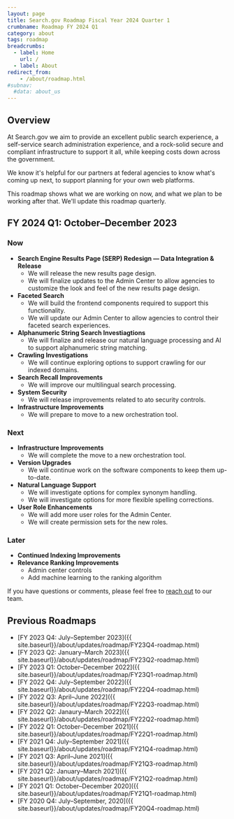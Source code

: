 ```yaml
---
layout: page
title: Search.gov Roadmap Fiscal Year 2024 Quarter 1
crumbname: Roadmap FY 2024 Q1
category: about
tags: roadmap
breadcrumbs:
  - label: Home
    url: /
  - label: About
redirect_from:
    - /about/roadmap.html
#subnav:
  #data: about_us
---
```


## Overview

At Search.gov we aim to provide an excellent public search experience, a self-service search administration experience, and a rock-solid secure and compliant infrastructure to support it all, while keeping costs down across the government.

We know it's helpful for our partners at federal agencies to know what's coming up next, to support planning for your own web platforms. 

This roadmap shows what we are working on now, and what we plan to be working after that. We'll update this roadmap quarterly.


## FY 2024 Q1: October&ndash;December 2023

### Now

* **Search Engine Results Page (SERP) Redesign &mdash; Data Integration & Release**
  * We will release the new results page design.
  * We will finalize updates to the Admin Center to allow agencies to customize the look and feel of the new results page design.
* **Faceted Search**
  * We will build the frontend components required to support this functionality.
  * We will update our Admin Center to allow agencies to control their faceted search experiences.
* **Alphanumeric String Search Investiagtions**
  * We will finalize and release our natural language processing and AI to support alphanumeric string matching.
* **Crawling Investigations**
  * We will continue exploring options to support crawling for our indexed domains.
* **Search Recall Improvements**
  * We will improve our multilingual search processing. 
* **System Security**
  * We will release improvements related to ato security controls.
* **Infrastructure Improvements**
  * We will prepare to move to a new orchestration tool. 

### Next

* **Infrastructure Improvements**
  * We will complete the move to a new orchestration tool. 
* **Version Upgrades**
  * We will continue work on the software components to keep them up-to-date.
* **Natural Language Support**
  * We will investigate options for complex synonym handling.
  * We will investigate options for more flexible spelling corrections. 
* **User Role Enhancements**
  * We will add more user roles for the Admin Center.
  * We will create permission sets for the new roles. 


### Later

* **Continued Indexing Improvements**
* **Relevance Ranking Improvements**
   * Admin center controls
   * Add machine learning to the ranking algorithm 


If you have questions or comments, please feel free to [reach out](mailto:search@gsa.gov) to our team.

## Previous Roadmaps

* [FY 2023 Q4: July&ndash;September 2023]({{ site.baseurl}}/about/updates/roadmap/FY23Q4-roadmap.html)
* [FY 2023 Q2: January&ndash;March 2023]({{ site.baseurl}}/about/updates/roadmap/FY23Q2-roadmap.html)
* [FY 2023 Q1: October&ndash;December 2022]({{ site.baseurl}}/about/updates/roadmap/FY23Q1-roadmap.html)
* [FY 2022 Q4: July&ndash;September 2022]({{ site.baseurl}}/about/updates/roadmap/FY22Q4-roadmap.html)
* [FY 2022 Q3: April&ndash;June 2022]({{ site.baseurl}}/about/updates/roadmap/FY22Q3-roadmap.html)
* [FY 2022 Q2: Janaury&ndash;March 2022]({{ site.baseurl}}/about/updates/roadmap/FY22Q2-roadmap.html)
* [FY 2022 Q1: October&ndash;December 2021]({{ site.baseurl}}/about/updates/roadmap/FY22Q1-roadmap.html)
* [FY 2021 Q4: July&ndash;September 2021]({{ site.baseurl}}/about/updates/roadmap/FY21Q4-roadmap.html)
* [FY 2021 Q3: April&ndash;June 2021]({{ site.baseurl}}/about/updates/roadmap/FY21Q3-roadmap.html)
* [FY 2021 Q2: January&ndash;March 2021]({{ site.baseurl}}/about/updates/roadmap/FY21Q2-roadmap.html)
* [FY 2021 Q1: October&ndash;December 2020]({{ site.baseurl}}/about/updates/roadmap/FY21Q1-roadmap.html)
* [FY 2020 Q4: July&ndash;September, 2020]({{ site.baseurl}}/about/updates/roadmap/FY20Q4-roadmap.html)
